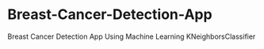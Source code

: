 # Breast-Cancer-Detection-App
 Breast Cancer Detection App Using Machine Learning KNeighborsClassifier
